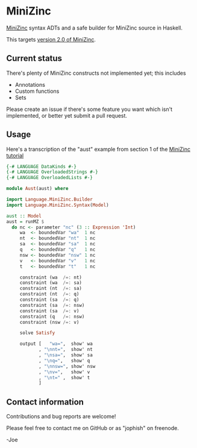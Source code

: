 # MiniZinc

[MiniZinc][mz] syntax ADTs and a safe builder for MiniZinc source in Haskell.

This targets [version 2.0 of MiniZinc][spec].

## Current status

There's plenty of MiniZinc constructs not implemented yet; this includes

- Annotations
- Custom functions
- Sets

Please create an issue if there's some feature you want which isn't
implemented, or better yet submit a pull request.

## Usage

Here's a transcription of the "aust" example from section 1 of the [MiniZinc
tutorial][tute]

``` haskell
{-# LANGUAGE DataKinds #-}
{-# LANGUAGE OverloadedStrings #-}
{-# LANGUAGE OverloadedLists #-}

module Aust(aust) where

import Language.MiniZinc.Builder
import Language.MiniZinc.Syntax(Model)

aust :: Model
aust = runMZ $
  do nc <- parameter "nc" (3 :: Expression 'Int)
     wa  <- boundedVar "wa"  1 nc
     nt  <- boundedVar "nt"  1 nc
     sa  <- boundedVar "sa"  1 nc
     q   <- boundedVar "q"   1 nc
     nsw <- boundedVar "nsw" 1 nc
     v   <- boundedVar "v"   1 nc
     t   <- boundedVar "t"   1 nc

     constraint (wa  /=: nt)
     constraint (wa  /=: sa)
     constraint (nt  /=: sa)
     constraint (nt  /=: q)
     constraint (sa  /=: q)
     constraint (sa  /=: nsw)
     constraint (sa  /=: v)
     constraint (q   /=: nsw)
     constraint (nsw /=: v)

     solve Satisfy

     output [   "wa=",  show' wa
            , "\nnt=",  show' nt
            , "\nsa=",  show' sa
            , "\nq=",   show' q
            , "\nnsw=", show' nsw
            , "\nv=",   show' v
            , "\nt=" ,  show' t
            ]
```

## Contact information

Contributions and bug reports are welcome!

Please feel free to contact me on GitHub or as "jophish" on freenode.

-Joe

[mz]: http://www.minizinc.org/
[spec]: http://www.minizinc.org/2.0/doc-lib/minizinc-spec.pdf
[tute]: http://www.minizinc.org/downloads/doc-latest/minizinc-tute.pdf
